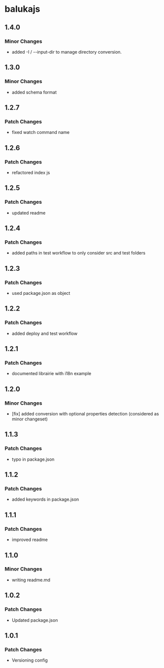 # balukajs

## 1.4.0

### Minor Changes

- added -I / --input-dir to manage directory conversion.

## 1.3.0

### Minor Changes

- added schema format

## 1.2.7

### Patch Changes

- fixed watch command name

## 1.2.6

### Patch Changes

- refactored index js

## 1.2.5

### Patch Changes

- updated readme

## 1.2.4

### Patch Changes

- added paths in test workflow to only consider src and test folders

## 1.2.3

### Patch Changes

- used package.json as object

## 1.2.2

### Patch Changes

- added deploy and test workflow

## 1.2.1

### Patch Changes

- documented librairie with i18n example

## 1.2.0

### Minor Changes

- [fix] added conversion with optional properties detection (considered as minor changeset)

## 1.1.3

### Patch Changes

- typo in package.json

## 1.1.2

### Patch Changes

- added keywords in package.json

## 1.1.1

### Patch Changes

- improved readme

## 1.1.0

### Minor Changes

- writing readme.md

## 1.0.2

### Patch Changes

- Updated package.json

## 1.0.1

### Patch Changes

- Versioning config
